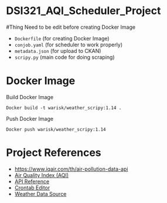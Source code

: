 # DSI321_AQI_Scheduler_Project

#Thing Need to be edit before creating Docker Image
- `Dockerfile` (for creating Docker Image)
- `conjob.yaml` (for scheduler to work properly)
- `metadata.json` (for upload to CKAN)
- `scripy.py` (main code for doing scraping)

# Docker Image
Build Docker Image
```
Docker build -t warisk/weather_scripy:1.14 .
```

Push Docker Image
```
Docker push warisk/weather_scripy:1.14
```
# Project References
* https://www.iqair.com/th/air-pollution-data-api
* [Air Quality Index (AQI)](https://en.wikipedia.org/wiki/Air_quality_index)
* [API Reference](https://api-docs.iqair.com/)
* [Crontab Editor](https://crontab.guru/#*_*/6_*_*_*)
* [Weather Data Source](https://docs.google.com/spreadsheets/d/e/2PACX-1vQlEs3FxFPwm-dpvU1YdsfRgsbfT9WdiXJHZm9kJgGTziPnk-y3TWtftbSbxj6Fe_g0NxYgqyVHTVU5/pubhtml?gid=1397577608&amp;single=true&amp;widget=true&amp;headers=false)
